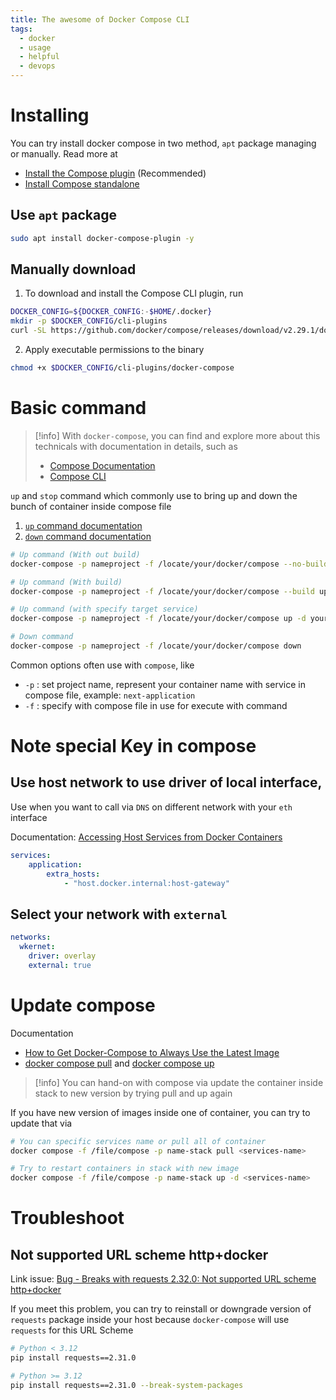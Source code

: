 ```yaml
---
title: The awesome of Docker Compose CLI
tags:
  - docker
  - usage
  - helpful
  - devops
---
```

# Installing

You can try install docker compose in two method, `apt` package managing or manually. Read more at

- [Install the Compose plugin](https://docs.docker.com/compose/install/linux/) (Recommended)
- [Install Compose standalone](https://docs.docker.com/compose/install/standalone/)

## Use `apt` package

```bash
sudo apt install docker-compose-plugin -y
```

## Manually download

1. To download and install the Compose CLI plugin, run

```bash
DOCKER_CONFIG=${DOCKER_CONFIG:-$HOME/.docker}
mkdir -p $DOCKER_CONFIG/cli-plugins
curl -SL https://github.com/docker/compose/releases/download/v2.29.1/docker-compose-linux-x86_64 -o $DOCKER_CONFIG/cli-plugins/docker-compose
```

2. Apply executable permissions to the binary

```bash
chmod +x $DOCKER_CONFIG/cli-plugins/docker-compose
```
# Basic command

>[!info]
>With `docker-compose`, you can find and explore more about this technicals with documentation in details, such as
>- [Compose Documentation](https://docs.docker.com/compose/)
>- [Compose CLI](https://docs.docker.com/compose/reference/)

`up` and `stop` command which commonly use to bring up and down the bunch of container inside compose file

1. [`up` command documentation](https://docs.docker.com/reference/cli/docker/compose/up/)
2. [`down` command documentation](https://docs.docker.com/reference/cli/docker/compose/down/)

```bash
# Up command (With out build)
docker-compose -p nameproject -f /locate/your/docker/compose --no-build up -d

# Up command (With build)
docker-compose -p nameproject -f /locate/your/docker/compose --build up -d

# Up command (with specify target service)
docker-compose -p nameproject -f /locate/your/docker/compose up -d yourservice

# Down command
docker-compose -p nameproject -f /locate/your/docker/compose down 
```

Common options often use with `compose`, like

- `-p` : set project name, represent your container name with service in compose file, example: `next-application`
- `-f` : specify with compose file in use for execute with command

# Note special Key in compose

## Use host network to use driver of local interface,

Use when you want to call via `DNS` on different network with your `eth` interface

Documentation: [Accessing Host Services from Docker Containers](https://dev.to/mjnaderi/accessing-host-services-from-docker-containers-1a97)

```yaml {3-4}
services:
	application:
	    extra_hosts:
			- "host.docker.internal:host-gateway"
```

## Select your network with `external`

```yaml {4}
networks:
  wkernet:
    driver: overlay
    external: true
```

# Update compose

Documentation

- [How to Get Docker-Compose to Always Use the Latest Image](https://www.baeldung.com/ops/docker-compose-latest-image)
- [docker compose pull](https://docs.docker.com/reference/cli/docker/compose/pull/) and [docker compose up](https://docs.docker.com/reference/cli/docker/compose/up/)

>[!info]
>You can hand-on with compose via update the container inside stack to new version by trying pull and up again

If you have new version of images inside one of container, you can try to update that via

```bash
# You can specific services name or pull all of container
docker compose -f /file/compose -p name-stack pull <services-name>

# Try to restart containers in stack with new image
docker compose -f /file/compose -p name-stack up -d <services-name>
```

# Troubleshoot

## Not supported URL scheme http+docker

Link issue: [Bug - Breaks with requests 2.32.0: Not supported URL scheme http+docker](https://github.com/docker/docker-py/issues/3256)

If you meet this problem, you can try to reinstall or downgrade version of `requests` package inside your host because `docker-compose` will use `requests` for this URL Scheme

```bash
# Python < 3.12
pip install requests==2.31.0

# Python >= 3.12
pip install requests==2.31.0 --break-system-packages
```
